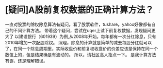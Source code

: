 # [疑问]A股前复权数据的正确计算方法？

一直对股票的除权除息算法有疑问，看了股票软件，tushare，yahoo好像都有自己的不同计算方法。
带着这个疑问，尝试在uqer上试下前复权数据，发现疑问更大了
以建设银行（601939）为例,从2008年开始，每年都有一次分红除息，只有2010年增加一次配股除权。
照理，除息的计算就是简单的减去每股分红就可以了，在同一个除息周期里，实际收盘价和前复权收盘价的价差应该是保持在同一个数值上的，但是结果确是有波动的。
所以，请社区高人指点一下。
是我计算方法有误，还是理解错误。